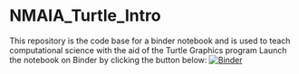 # NMAIA_Turtle_Intro
This repository is the code base for a binder notebook and is used to teach computational science with the aid of the Turtle Graphics program
Launch the notebook on Binder by clicking the button below:
[![Binder](https://mybinder.org/badge_logo.svg)](https://mybinder.org/v2/gh/racer-core/NMAIA_Turtle_Intro/main?filepath=NMAIA_Turtle_Intro.ipynb)

